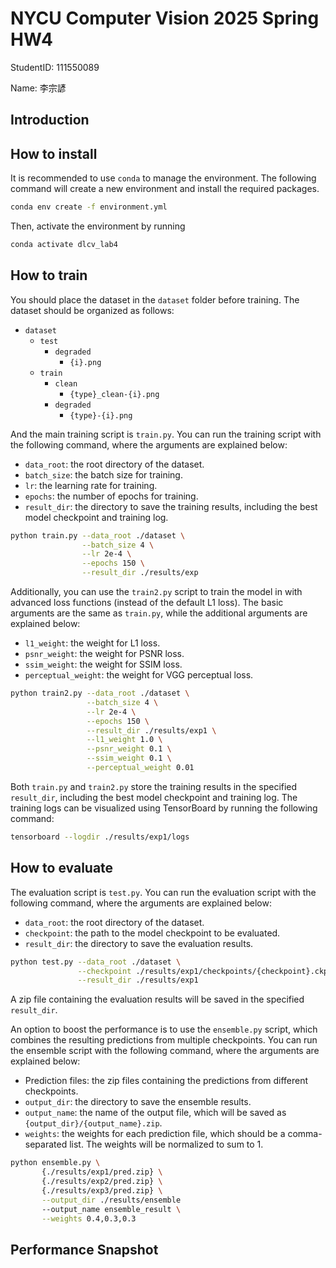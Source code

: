 # NYCU Computer Vision 2025 Spring HW4

StudentID: 111550089

Name: 李宗諺

## Introduction


## How to install

It is recommended to use `conda` to manage the environment. The following command will create a new environment and install the required packages.

```bash
conda env create -f environment.yml
```

Then, activate the environment by running

```bash
conda activate dlcv_lab4
```

## How to train

You should place the dataset in the `dataset` folder before training. The dataset should be organized as follows:
- `dataset`
  - `test`
    - `degraded`
      - `{i}.png`
  - `train`
    - `clean`
      - `{type}_clean-{i}.png`
    - `degraded`
      - `{type}-{i}.png`

And the main training script is `train.py`. You can run the training script with the following command, where the arguments are explained below:
- `data_root`: the root directory of the dataset.
- `batch_size`: the batch size for training.
- `lr`: the learning rate for training.
- `epochs`: the number of epochs for training.
- `result_dir`: the directory to save the training results, including the best model checkpoint and training log.

```bash
python train.py --data_root ./dataset \
                --batch_size 4 \
                --lr 2e-4 \
                --epochs 150 \
                --result_dir ./results/exp
```

Additionally, you can use the `train2.py` script to train the model in with advanced loss functions (instead of the default L1 loss). The basic arguments are the same as `train.py`, while the additional arguments are explained below:
- `l1_weight`: the weight for L1 loss.
- `psnr_weight`: the weight for PSNR loss.
- `ssim_weight`: the weight for SSIM loss.
- `perceptual_weight`: the weight for VGG perceptual loss.

```bash
python train2.py --data_root ./dataset \
                 --batch_size 4 \
                 --lr 2e-4 \
                 --epochs 150 \
                 --result_dir ./results/exp1 \
                 --l1_weight 1.0 \
                 --psnr_weight 0.1 \
                 --ssim_weight 0.1 \
                 --perceptual_weight 0.01
```

Both `train.py` and `train2.py` store the training results in the specified `result_dir`, including the best model checkpoint and training log. The training logs can be visualized using TensorBoard by running the following command:

```bash
tensorboard --logdir ./results/exp1/logs
```

## How to evaluate

The evaluation script is `test.py`. You can run the evaluation script with the following command, where the arguments are explained below:
- `data_root`: the root directory of the dataset.
- `checkpoint`: the path to the model checkpoint to be evaluated.
- `result_dir`: the directory to save the evaluation results.

```bash
python test.py --data_root ./dataset \
               --checkpoint ./results/exp1/checkpoints/{checkpoint}.ckpt \
               --result_dir ./results/exp1
```

A zip file containing the evaluation results will be saved in the specified `result_dir`.

An option to boost the performance is to use the `ensemble.py` script, which combines the resulting predictions from multiple checkpoints. You can run the ensemble script with the following command, where the arguments are explained below:
- Prediction files: the zip files containing the predictions from different checkpoints.
- `output_dir`: the directory to save the ensemble results.
- `output_name`: the name of the output file, which will be saved as `{output_dir}/{output_name}.zip`.
- `weights`: the weights for each prediction file, which should be a comma-separated list. The weights will be normalized to sum to 1.

```bash
python ensemble.py \
       {./results/exp1/pred.zip} \
       {./results/exp2/pred.zip} \
       {./results/exp3/pred.zip} \
       --output_dir ./results/ensemble
       --output_name ensemble_result \
       --weights 0.4,0.3,0.3
```

## Performance Snapshot

